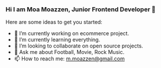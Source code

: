 ### Hi I am Moa Moazzen, Junior Frontend Developer 👋

Here are some ideas to get you started:

- 🔭 I’m currently working on ecommerce project.
- 🌱 I’m currently learning everything.
- 👯 I’m looking to collaborate on open source projects.
- 💬 Ask me about Football, Movie, Rock Music.
- 📫 How to reach me: m.moazzen@gmail.com
